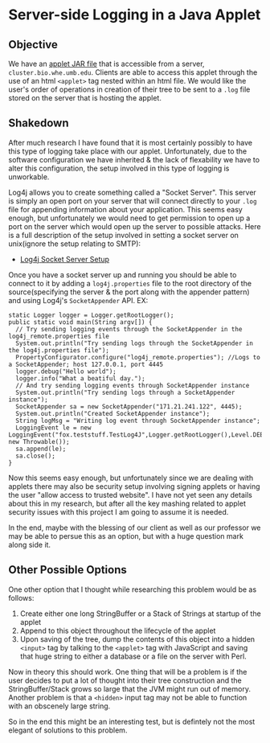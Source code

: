 # Server-side Logging in a Java Applet #

## Objective ##
We have an [applet JAR file](http://cluster.bio.whe.umb.edu/Test/TBSRun.jar) that is accessible from a server, `cluster.bio.whe.umb.edu`.  Clients are able to access this applet through the use of an html `<applet>` tag nested within an html file.  We would like the user's order of operations in creation of their tree to be sent to a `.log` file stored on the server that is hosting the applet.

## Shakedown ##
After much research I have found that it is most certainly possibly to have this type of logging take place with our applet.  Unfortunately, due to the software configuration we have inherited & the lack of flexability we have to alter this configuration, the setup involved in this type of logging is unworkable.

Log4j allows you to create something called a "Socket Server".  This server is simply an open port on your server that will connect directly to your `.log` file for appending information about your application.  This seems easy enough, but unfortunately we would need to get permission to open up a port on the server which would open up the server to possible attacks.  Here is a full description of the setup involved in setting a socket server on unix(ignore the setup relating to SMTP):
  * [Log4j Socket Server Setup](http://timarcher.com/node/10)

Once you have a socket server up and running you should be able to connect to it by adding a `log4j.properties` file to the root directory of the source(specifying the server & the port along with the appender pattern) and using Log4j's `SocketAppender` API. EX:

```
static Logger logger = Logger.getRootLogger();
public static void main(String argv[]) {
  // Try sending logging events through the SocketAppender in the log4j_remote.properties file
  System.out.println("Try sending logs through the SocketAppender in the log4j.properties file");
  PropertyConfigurator.configure("log4j_remote.properties"); //Logs to a SocketAppender; host 127.0.0.1, port 4445
  logger.debug("Hello world");
  logger.info("What a beatiful day.");
  // And try sending logging events through SocketAppender instance
  System.out.println("Try sending logs through a SocketAppender instance");
  SocketAppender sa = new SocketAppender("171.21.241.122", 4445);
  System.out.println("Created SocketAppender instance");
  String logMsg = "Writing log event through SocketAppender instance";
  LoggingEvent le = new LoggingEvent("fox.teststuff.TestLog4J",Logger.getRootLogger(),Level.DEBUG,logMsg, new Throwable());
  sa.append(le);
  sa.close();
}
```

Now this seems easy enough, but unfortunately since we are dealing with applets there may also be security setup involving signing applets or having the user "allow access to trusted website".  I have not yet seen any details about this in my research, but after all the key mashing related to applet security issues with this project I am going to assume it is needed.

In the end, maybe with the blessing of our client as well as our professor we may be able to persue this as an option, but with a huge question mark along side it.

## Other Possible Options ##

One other option that I thought while researching this problem would be as follows:
  1. Create either one long StringBuffer or a Stack of Strings at startup of the applet
  1. Append to this object throughout the lifecycle of the applet
  1. Upon saving of the tree, dump the contents of this object into a hidden `<input>` tag by talking to the `<applet>` tag with JavaScript and saving that huge string to either a database or a file on the server with Perl.

Now in theory this should work.  One thing that will be a problem is if the user decides to put a lot of thought into their tree construction and the StringBuffer/Stack grows so large that the JVM might run out of memory.  Another problem is that a `<hidden>` input tag may not be able to function with an obscenely large string.

So in the end this might be an interesting test, but is defintely not the most elegant of solutions to this problem.